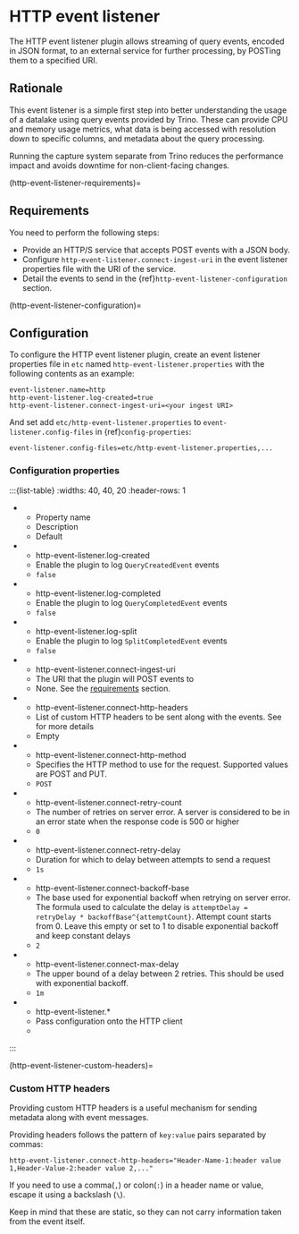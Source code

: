 # HTTP event listener

The HTTP event listener plugin allows streaming of query events, encoded in
JSON format, to an external service for further processing, by POSTing them
to a specified URI.

## Rationale

This event listener is a simple first step into better understanding the usage
of a datalake using query events provided by Trino. These can provide CPU and memory
usage metrics, what data is being accessed with resolution down to specific columns,
and metadata about the query processing.

Running the capture system separate from Trino reduces the performance impact and
avoids downtime for non-client-facing changes.

(http-event-listener-requirements)=
## Requirements

You need to perform the following steps:

- Provide an HTTP/S service that accepts POST events with a JSON body.
- Configure `http-event-listener.connect-ingest-uri` in the event listener properties file
  with the URI of the service.
- Detail the events to send in the {ref}`http-event-listener-configuration` section.

(http-event-listener-configuration)=
## Configuration

To configure the HTTP event listener plugin, create an event listener properties
file in `etc` named `http-event-listener.properties` with the following contents
as an example:

```properties
event-listener.name=http
http-event-listener.log-created=true
http-event-listener.connect-ingest-uri=<your ingest URI>
```

And set add `etc/http-event-listener.properties` to `event-listener.config-files`
in {ref}`config-properties`:

```properties
event-listener.config-files=etc/http-event-listener.properties,...
```

### Configuration properties

:::{list-table}
:widths: 40, 40, 20
:header-rows: 1

* - Property name
  - Description
  - Default

* - http-event-listener.log-created
  - Enable the plugin to log `QueryCreatedEvent` events
  - `false`

* - http-event-listener.log-completed
  - Enable the plugin to log `QueryCompletedEvent` events
  - `false`

* - http-event-listener.log-split
  - Enable the plugin to log `SplitCompletedEvent` events
  - `false`

* - http-event-listener.connect-ingest-uri
  - The URI that the plugin will POST events to
  - None. See the [requirements](http-event-listener-requirements) section.

* - http-event-listener.connect-http-headers
  - List of custom HTTP headers to be sent along with the events. See
    [](http-event-listener-custom-headers) for more details
  - Empty

* - http-event-listener.connect-http-method
  - Specifies the HTTP method to use for the request. Supported values
    are POST and PUT.
  - `POST`

* - http-event-listener.connect-retry-count
  - The number of retries on server error. A server is considered to be
    in an error state when the response code is 500 or higher
  - `0`

* - http-event-listener.connect-retry-delay
  - Duration for which to delay between attempts to send a request
  - `1s`

* - http-event-listener.connect-backoff-base
  - The base used for exponential backoff when retrying on server error.
    The formula used to calculate the delay is
    `attemptDelay = retryDelay * backoffBase^{attemptCount}`.
    Attempt count starts from 0. Leave this empty or set to 1 to disable
    exponential backoff and keep constant delays
  - `2`

* - http-event-listener.connect-max-delay
  - The upper bound of a delay between 2 retries. This should be
    used with exponential backoff.
  - `1m`

* - http-event-listener.*
  - Pass configuration onto the HTTP client
  -
:::

(http-event-listener-custom-headers)=
### Custom HTTP headers

Providing custom HTTP headers is a useful mechanism for sending metadata along with
event messages.

Providing headers follows the pattern of `key:value` pairs separated by commas:

```text
http-event-listener.connect-http-headers="Header-Name-1:header value 1,Header-Value-2:header value 2,..."
```

If you need to use a comma(`,`) or colon(`:`) in a header name or value,
escape it using a backslash (`\`).

Keep in mind that these are static, so they can not carry information
taken from the event itself.
